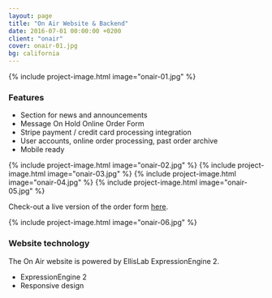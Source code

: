 ```yaml
---
layout: page
title: "On Air Website & Backend"
date: 2016-07-01 00:00:00 +0200
client: "onair"
cover: onair-01.jpg
bg: california
---
```


{% include project-image.html image="onair-01.jpg" %}

### Features

- Section for news and announcements
- Message On Hold Online Order Form
- Stripe payment / credit card processing integration
- User accounts, online order processing, past order archive
- Mobile ready

{% include project-image.html image="onair-02.jpg" %}
{% include project-image.html image="onair-03.jpg" %}
{% include project-image.html image="onair-04.jpg" %}
{% include project-image.html image="onair-05.jpg" %}

Check-out a live version of the order form [here](https://onairrecordings.com/order/voip-phone-prompt).

{% include project-image.html image="onair-06.jpg" %}

### Website technology

The On Air website is powered by EllisLab ExpressionEngine 2.

- ExpressionEngine 2
- Responsive design
